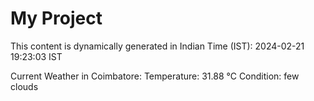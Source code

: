# My Project

This content is dynamically generated in Indian Time (IST): 2024-02-21 19:23:03 IST


Current Weather in Coimbatore:
Temperature: 31.88 °C
Condition: few clouds
